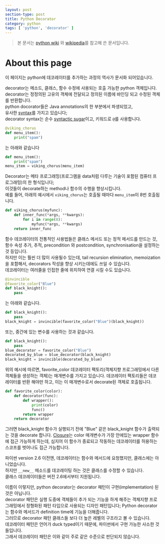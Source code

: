 ```yaml
---
layout: post
section-type: post
title: Python Decorator
category: python
tags: [ 'python', 'decorator' ]
---
```


> 본 문서는 [python wiki](https://wiki.python.org/moin/PythonDecorators#What_is_a_Decorator) 와 [wikipedia](https://en.wikipedia.org/wiki/Python_syntax_and_semantics#Decorators)를 참고해 쓴 문서입니다.

# About this page

이 페이지는 python에 데코레이터를 추가하는 과정의 역사가 문서화 되어있습니다.


decorator는 메소드, 클래스, 함수 수정에 사용되는 호출 가능한 python 객체입니다.  
decorator는 정정의된 고유의 객체에 전달되고 정의된 이름에 바인딩 되고 수정된 객체를 반환합니다.  
python docorator들은 Java annotations의 한 부분에서 파생되었고,  
유사한 [syntax](https://en.wikipedia.org/wiki/Syntax_(programming_languages))를 가지고 있습니다;  
decorator syntax는 순수 [syntactic sugar](https://en.wikipedia.org/wiki/Syntactic_sugar)이고, 키워드로 ```@```를 사용합니다.

``` python
@viking_chorus
def menu_item():
    print("spam")
```

는 아래와 같습니다

``` python
def menu_item():
    print("spam")
menu_item = viking_chorus(menu_item)
```

Decorator는 메타 프로그래밍(프로그램을 data처럼 다루는 기술이 포함된 컴퓨터 프로그래밍)의 한 형식입니다;  
이것들이 decorate하는 method나 함수의 수행을 향상시킵니다.  
예를 들어, 아래의 예시에서 ```viking_chorus```는 호출될 때마다 ```menu_item```이 8번 호출됩니다.

``` python
def viking_chorus(myfunc):
    def inner_func(*args, **kwargs):
        for i in range(8):
            myfunc(*args, **kwargs)
    return inner_func
```

함수 데코레이터의 전통적인 사용법들은 클래스 메서드 또는 정적 메서드를 만드는 것, 함수 속성 추가, 추적, precondition 와 postcondition, synchronisation을 설정하는 것 등입니다.  
하지만 이는 훨씬 더 많이 사용될수 있는데, tail recursion elimination, memoization을 포함해서, decorators 작성을 향상 시키는데에도 쓰일 수 있습니다.  
데코레이터는 여러줄을 인접한 줄에 위치하여 연결 시킬 수도 있습니다.

``` python
@invincible
@favorite_color("Blue")
def black_knight():
    pass
```

는 아래와 같습니다.

``` python
def black_knight():
    pass
black_knight = invincible(favorite_color("Blue")(black_knight))
```

또는, 중간에 있는 변수를 사용하는 것과 같습니다.

``` python
def black_knight():
    pass
blue_decorator = favorite_color("Blue")
decorated_by_blue = blue_decorator(black_knight)
black_knight = invincible(decorated_by_blue)
```

위의 예시에 따르면, favorite_color 데코레이터 팩토리(객체지향 프로그래밍에서 다른 객체들을 생성하는 객체)는 매개변수를 가지고 있습니다. 데코레이터 팩토리들은 데코레이터를 반환 해야만 하고, 이는 이 매개변수로서 decorate된 객체로 호출됩니다.

``` python
def favorite_color(color):
    def decorator(func):
        def wrapper():
            print(color)
            func()
        return wrapper
    return decorator
```

그러면 black_knight 함수가 실행되기 전에 "Blue" 같은 black_knight 함수가 출력되는 것을 decorate 합니다. [Closure](https://en.wikipedia.org/wiki/Closure_(computer_programming))는 color 매개변수가 가장 안에있는 wrapper 함수에 접근 가능하게 하는데, 심지어 이 함수가 종료되고 작동하는 데코레이터를 허용하는 스코프를 벗어나도 접근 가능합니다.

파이썬 version 2.6 이전엔, 데코레이터는 함수와 메서드에 요청했지만, 클래스에는 아니었습니다.   
하지만 ```__new__``` 메소드를 데코레이팅 하는 것은 클래스를 수정할 수 있습니다.  
클래스 데코레이터들은 버전 2.6에서부터 지원됩니다.  

이름이 이렇지만, python decorator는 decorator 패턴이 구현(implementation) 된 것은 아닙니다.  
decorator 패턴은 실행 도중에 객체들이 추가 되는 기능을 하게 해주는 객체지향 프로그래밍에서 정형화된 패턴 타입으로 사용되는 디자인 패턴입니다; Python decorator는 함수와 메서드가 definition time에 기능을 더해줍니다.  
그러므로 decorator 패턴 클래스들 보다 더 높은 레벨의 구조라고 볼 수 있습니다.  
데코레이터 패턴은 언어가 duck typed이기 때문에, 파이썬에서 구현 가능한 사소한 것들입니다.  
그래서 데코레이터 패턴은 이와 같이 주로 같은 수준으로 판단되지 않습니다.
